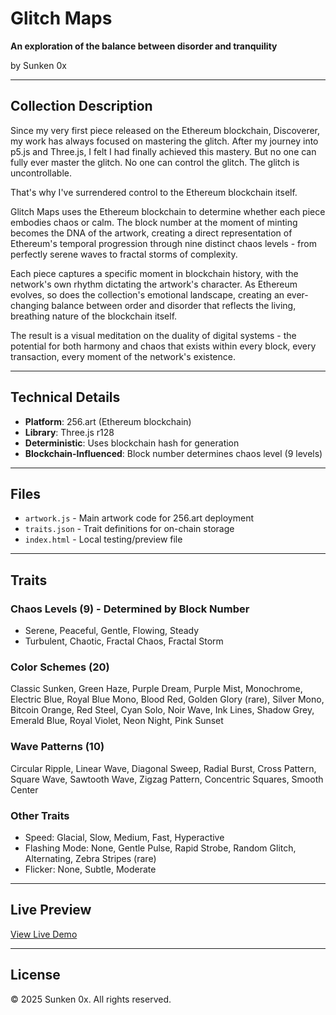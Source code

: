 # Glitch Maps

**An exploration of the balance between disorder and tranquility**

by Sunken 0x

---

## Collection Description

Since my very first piece released on the Ethereum blockchain, Discoverer, my work has always focused on mastering the glitch. After my journey into p5.js and Three.js, I felt I had finally achieved this mastery. But no one can fully ever master the glitch. No one can control the glitch. The glitch is uncontrollable.

That's why I've surrendered control to the Ethereum blockchain itself.

Glitch Maps uses the Ethereum blockchain to determine whether each piece embodies chaos or calm. The block number at the moment of minting becomes the DNA of the artwork, creating a direct representation of Ethereum's temporal progression through nine distinct chaos levels - from perfectly serene waves to fractal storms of complexity.

Each piece captures a specific moment in blockchain history, with the network's own rhythm dictating the artwork's character. As Ethereum evolves, so does the collection's emotional landscape, creating an ever-changing balance between order and disorder that reflects the living, breathing nature of the blockchain itself.

The result is a visual meditation on the duality of digital systems - the potential for both harmony and chaos that exists within every block, every transaction, every moment of the network's existence.

---

## Technical Details

- **Platform**: 256.art (Ethereum blockchain)
- **Library**: Three.js r128
- **Deterministic**: Uses blockchain hash for generation
- **Blockchain-Influenced**: Block number determines chaos level (9 levels)

---

## Files

- `artwork.js` - Main artwork code for 256.art deployment
- `traits.json` - Trait definitions for on-chain storage
- `index.html` - Local testing/preview file

---

## Traits

### Chaos Levels (9) - Determined by Block Number
- Serene, Peaceful, Gentle, Flowing, Steady
- Turbulent, Chaotic, Fractal Chaos, Fractal Storm

### Color Schemes (20)
Classic Sunken, Green Haze, Purple Dream, Purple Mist, Monochrome, Electric Blue, Royal Blue Mono, Blood Red, Golden Glory (rare), Silver Mono, Bitcoin Orange, Red Steel, Cyan Solo, Noir Wave, Ink Lines, Shadow Grey, Emerald Blue, Royal Violet, Neon Night, Pink Sunset

### Wave Patterns (10)
Circular Ripple, Linear Wave, Diagonal Sweep, Radial Burst, Cross Pattern, Square Wave, Sawtooth Wave, Zigzag Pattern, Concentric Squares, Smooth Center

### Other Traits
- Speed: Glacial, Slow, Medium, Fast, Hyperactive
- Flashing Mode: None, Gentle Pulse, Rapid Strobe, Random Glitch, Alternating, Zebra Stripes (rare)
- Flicker: None, Subtle, Moderate

---

## Live Preview

[View Live Demo]([https://sunken0x.github.io/GlitchMaps/](https://sunken0x.github.io/GlitchMaps3/))



---

## License

© 2025 Sunken 0x. All rights reserved.
